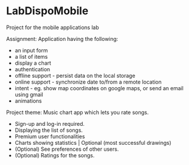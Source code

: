 
# LabDispoMobile
Project for the mobile applications lab

Assignment:
Application having the following:

* an input form
* a list of items
* display a chart
* authentication
* offline support - persist data on the local storage
* online support - synchronize date to/from a remote location
* intent - eg. show map coordinates on google maps, or send an email using gmail
* animations

Project theme:
Music chart app which lets you rate songs.

* Sign-up and log-in required.
* Displaying the list of songs.
* Premium user functionalities
* Charts showing statistics | Optional (most successful drawings)
* (Optional) See preferences of other users.
* (Optional) Ratings for the songs.

